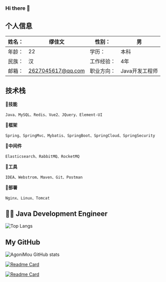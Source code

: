 ### Hi there 👋
## 个人信息

| 姓名： | 缪佳文            | 性别：     | 男             |
| ------ | ----------------- | ---------- | -------------- |
| 年龄： | 22                | 学历：     | 本科           |
| 民族： | 汉                | 工作经验： | 4年            |
| 邮箱： | 2627045617@qq.com | 职业方向： | Java开发工程师 |
## 技术栈

**:pushpin:技能** 
```
Java、MySQL、Redis、Vue2、JQuery、Element-UI
```
**:pushpin:框架**
```
Spring、SpringMvc、Mybatis、SpringBoot、SpringCloud、SpringSecurity
```
**:pushpin:中间件**
```
Elasticsearch、RabbitMQ、RocketMQ
```
**:pushpin:工具**

```
IDEA、Webstrom、Maven、Git、Postman
```
**:pushpin:部署**

```
Nginx、Linux、Tomcat
```

## 👨‍💻 Java Development Engineer


![Top Langs](https://github-readme-stats.vercel.app/api/top-langs/?username=AloneMou&show_icons=true&theme=merko&locale=cn)

## My GitHub
![AgoniMou GitHub stats](https://github-readme-stats.vercel.app/api?username=AloneMou&show_icons=true&theme=radical&locale=cn)


[![Readme Card](https://github-readme-stats.vercel.app/api/pin/?username=AloneMou&repo=mou-rouyi-mybatis-plus)](https://github.com/AloneMou/mou-rouyi-mybatis-plus)

[![Readme Card](https://github-readme-stats.vercel.app/api/pin/?username=AloneMou&repo=mou-ruoyi-ant-design-vue)](https://github.com/AloneMou/mou-ruoyi-ant-design-vue)
